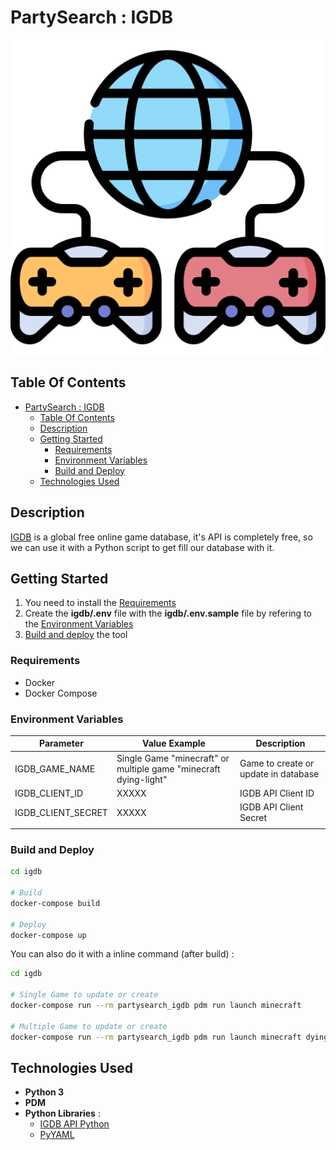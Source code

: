 # PartySearch : IGDB

![Icon](../icon.png)

## Table Of Contents

- [PartySearch : IGDB](#partysearch--igdb)
  - [Table Of Contents](#table-of-contents)
  - [Description](#description)
  - [Getting Started](#getting-started)
    - [Requirements](#requirements)
    - [Environment Variables](#environment-variables)
    - [Build and Deploy](#build-and-deploy)
  - [Technologies Used](#technologies-used)

## Description

[IGDB](https://www.igdb.com/) is a global free online game database, it's API is completely free, so we can use it with a Python script to get fill our database with it.

## Getting Started

1) You need to install the [Requirements](#requirements)
2) Create the **igdb/.env** file with the **igdb/.env.sample** file by refering to the [Environment Variables](#environment-variables)
3) [Build and deploy](#build-and-deploy) the tool

### Requirements

- Docker
- Docker Compose

### Environment Variables

| Parameter | Value Example | Description |
|-|-|-|
| IGDB_GAME_NAME | Single Game "minecraft" or multiple game "minecraft dying-light" | Game to create or update in database |
| IGDB_CLIENT_ID | XXXXX | IGDB API Client ID |
| IGDB_CLIENT_SECRET | XXXXX | IGDB API Client Secret |
|  |  |  |

### Build and Deploy

```bash
cd igdb

# Build
docker-compose build

# Deploy
docker-compose up
```

You can also do it with a inline command (after build) :

```bash
cd igdb

# Single Game to update or create
docker-compose run --rm partysearch_igdb pdm run launch minecraft

# Multiple Game to update or create
docker-compose run --rm partysearch_igdb pdm run launch minecraft dying-light
```

## Technologies Used

- **Python 3**
- **PDM**
- **Python Libraries** :
  - [IGDB API Python](https://github.com/twitchtv/igdb-api-python)
  - [PyYAML](https://pypi.org/project/PyYAML/)
